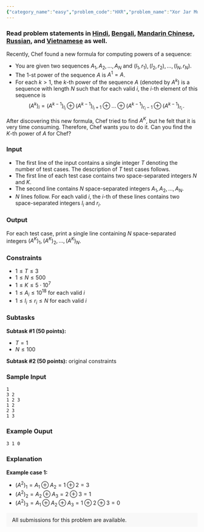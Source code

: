 ```yaml
---
{"category_name":"easy","problem_code":"HXR","problem_name":"Xor Jar Muluk Tar","problemComponents":{"constraints":"","constraintsState":false,"subtasks":"","subtasksState":false,"inputFormat":"","inputFormatState":false,"outputFormat":"","outputFormatState":false,"sampleTestCases":{}},"video_editorial_url":"","languages_supported":{"0":"CPP14","1":"C","2":"JAVA","3":"PYTH 3.6","4":"CPP17","5":"PYTH","6":"PYP3","7":"CS2","8":"ADA","9":"PYPY","10":"TEXT","11":"PAS fpc","12":"NODEJS","13":"RUBY","14":"PHP","15":"GO","16":"HASK","17":"TCL","18":"PERL","19":"SCALA","20":"LUA","21":"kotlin","22":"BASH","23":"JS","24":"LISP sbcl","25":"rust","26":"PAS gpc","27":"BF","28":"CLOJ","29":"R","30":"D","31":"CAML","32":"FORT","33":"ASM","34":"swift","35":"FS","36":"WSPC","37":"LISP clisp","38":"SQL","39":"SCM guile","40":"PERL6","41":"ERL","42":"CLPS","43":"ICK","44":"NICE","45":"PRLG","46":"ICON","47":"COB","48":"SCM chicken","49":"PIKE","50":"SCM qobi","51":"ST","52":"NEM"},"max_timelimit":2.5,"source_sizelimit":50000,"problem_author":"sajib_readd","problem_tester":null,"date_added":"19-04-2020","tags":{"0":"easy","1":"ltime83","2":"matrix","3":"sajib_readd","4":"taran_1407"},"problem_difficulty_level":"Easy-Medium","best_tag":"Matrix Exponentiation","editorial_url":"https://discuss.codechef.com/problems/HXR","time":{"view_start_date":1587834602,"submit_start_date":1587834602,"visible_start_date":1587834602,"end_date":1735669800},"is_direct_submittable":false,"problemDiscussURL":"https://discuss.codechef.com/search?q=HXR","is_proctored":false,"visitedContests":{},"layout":"problem"}
---
```

### Read problem statements in [Hindi](https://www.codechef.com/download/translated/LTIME83/hindi/HXR.pdf), [Bengali](https://www.codechef.com/download/translated/LTIME83/bengali/HXR.pdf), [Mandarin Chinese](https://www.codechef.com/download/translated/LTIME83/mandarin/HXR.pdf), [Russian](https://www.codechef.com/download/translated/LTIME83/russian/HXR.pdf), and [Vietnamese](https://www.codechef.com/download/translated/LTIME83/vietnamese/HXR.pdf) as well.

Recently, Chef found a new formula for computing powers of a sequence:
- You are given two sequences $A_1, A_2, \ldots, A_N$ and $(l_1, r_1), (l_2, r_2), \ldots, (l_N, r_N)$.
- The $1$-st power of the sequence $A$ is $A^1 = A$.
- For each $k \gt 1$, the $k$-th power of the sequence $A$ (denoted by $A^k$) is a sequence with length $N$ such that for each valid $i$, the $i$-th element of this sequence is $$(A^k)_i = (A^{k-1})_{l_i} \oplus (A^{k-1})_{l_i+1} \oplus \ldots \oplus (A^{k-1})_{r_i-1} \oplus (A^{k-1})_{r_i} \,.$$

After discovering this new formula, Chef tried to find $A^K$, but he felt that it is very time consuming. Therefore, Chef wants you to do it. Can you find the $K$-th power of $A$ for Chef?

### Input
- The first line of the input contains a single integer $T$ denoting the number of test cases. The description of $T$ test cases follows.
- The first line of each test case contains two space-separated integers $N$ and $K$.
- The second line contains $N$ space-separated integers $A_1, A_2, \ldots, A_N$.
- $N$ lines follow. For each valid $i$, the $i$-th of these lines contains two space-separated integers $l_i$ and $r_i$.

### Output
For each test case, print a single line containing $N$ space-separated integers $(A^K)_1, (A^K)_2, \ldots, (A^K)_N$.

### Constraints
- $1 \le T \le 3$
- $1 \le N \le 500$
- $1 \le K \le 5 \cdot 10^7$
- $1 \le A_i \le 10^{18}$ for each valid $i$
- $1 \le l_i \le r_i \le N$ for each valid $i$

### Subtasks
**Subtask #1 (50 points):**
- $T = 1$
- $N \le 100$

**Subtask #2 (50 points):** original constraints

### Sample Input
```
1
3 2
1 2 3
1 2
2 3
1 3
```

### Example Ouput
```
3 1 0
```

### Explanation
**Example case 1:**
- $(A^2)_1 = A_1 \oplus A_2 = 1 \oplus 2 = 3$
- $(A^2)_2 = A_2 \oplus A_3 = 2 \oplus 3 = 1$
- $(A^2)_3 = A_1 \oplus A_2 \oplus A_3 =1 \oplus 2 \oplus 3 = 0$

<aside style='background: #f8f8f8;padding: 10px 15px;'><div>All submissions for this problem are available.</div></aside>